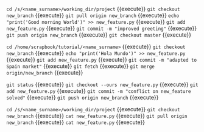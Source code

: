 `cd /s/<name_surname>/working_dir/project` {{execute}}
`git checkout new_branch` {{execute}}
`git pull origin new_branch` {{execute}}
`echo "print('Good morning World')" >> new_feature.py` {{execute}}
`git add new_feature.py` {{execute}}
`git commit -m "improved greeting"` {{execute}}
`git push origin new_branch` {{execute}}
`git checkout master` {{execute}}

`cd /home/scrapbook/tutorial/<name_surname>` {{execute}}
`git checkout new_branch` {{execute}}
`echo "print('Hola Mundo')" >> new_feature.py` {{execute}}
`git add new_feature.py` {{execute}}
`git commit -m "adapted to Spain market"` {{execute}}
`git fetch` {{execute}}
`git merge origin/new_branch` {{execute}}

`git status` {{execute}}
`git checkout --ours new_feature.py` {{execute}}
`git add new_feature.py` {{execute}}
`git commit -m "conflict on new_feature solved"` {{execute}}
`git push origin new_branch` {{execute}}

`cd /s/<name_surname>/working_dir/project` {{execute}}
`git checkout new_branch` {{execute}}
`cat new_feature.py` {{execute}}
`git pull origin new_branch` {{execute}}
`cat new_feature.py` {{execute}}

